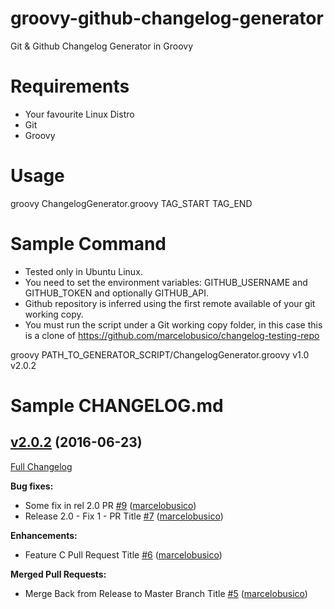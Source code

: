 # groovy-github-changelog-generator
Git &amp; Github Changelog Generator in Groovy

# Requirements
- Your favourite Linux Distro
- Git
- Groovy

# Usage

groovy ChangelogGenerator.groovy TAG_START TAG_END

# Sample Command

- Tested only in Ubuntu Linux.
- You need to set the environment variables: GITHUB_USERNAME and GITHUB_TOKEN and optionally GITHUB_API.
- Github repository is inferred using the first remote available of your git working copy.
- You must run the script under a Git working copy folder, in this case this is a clone of https://github.com/marcelobusico/changelog-testing-repo

groovy PATH_TO_GENERATOR_SCRIPT/ChangelogGenerator.groovy v1.0 v2.0.2

# Sample CHANGELOG.md

## [v2.0.2](https://github.com/marcelobusico/changelog-testing-repo/tree/v2.0.2) (2016-06-23)
[Full Changelog](https://github.com/marcelobusico/changelog-testing-repo/compare/v1.0...v2.0.2)

**Bug fixes:**

- Some fix in rel 2.0 PR [\#9](https://github.com/marcelobusico/changelog-testing-repo/pull/9) ([marcelobusico](https://github.com/marcelobusico))
- Release 2.0 - Fix 1 - PR Title [\#7](https://github.com/marcelobusico/changelog-testing-repo/pull/7) ([marcelobusico](https://github.com/marcelobusico))

**Enhancements:**

- Feature C Pull Request Title [\#6](https://github.com/marcelobusico/changelog-testing-repo/pull/6) ([marcelobusico](https://github.com/marcelobusico))

**Merged Pull Requests:**

- Merge Back from Release to Master Branch Title [\#5](https://github.com/marcelobusico/changelog-testing-repo/pull/5) ([marcelobusico](https://github.com/marcelobusico))

